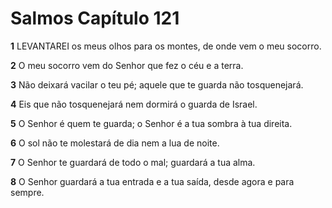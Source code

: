 # Salmos Capítulo 121

**1** 	LEVANTAREI os meus olhos para os montes, de onde vem o meu socorro.

**2** 	O meu socorro vem do Senhor que fez o céu e a terra.

**3** 	Não deixará vacilar o teu pé; aquele que te guarda não tosquenejará.

**4** 	Eis que não tosquenejará nem dormirá o guarda de Israel.

**5** 	O Senhor é quem te guarda; o Senhor é a tua sombra à tua direita.

**6** 	O sol não te molestará de dia nem a lua de noite.

**7** 	O Senhor te guardará de todo o mal; guardará a tua alma.

**8** 	O Senhor guardará a tua entrada e a tua saída, desde agora e para sempre.

